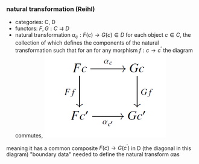 ### natural transformation (Reihl)
- categories: C, D
- functors: $F, G: C \rightrightarrows D$
- natural transformation $\alpha_c : F(c)\rightarrow G(c) \in D$ for each object $c \in C$, the collection of which defines the components of the natural transformation such that for an for any morphism $f:c\rightarrow c^{\prime}$ the diagram commutes,
![](figures/natural-transform.png)

 meaning it has a common composite $F(c) \rightarrow G(c^{\prime})$ in D (the diagonal in this diagram)
"boundary data" needed to define the natural transform $\alpha$as